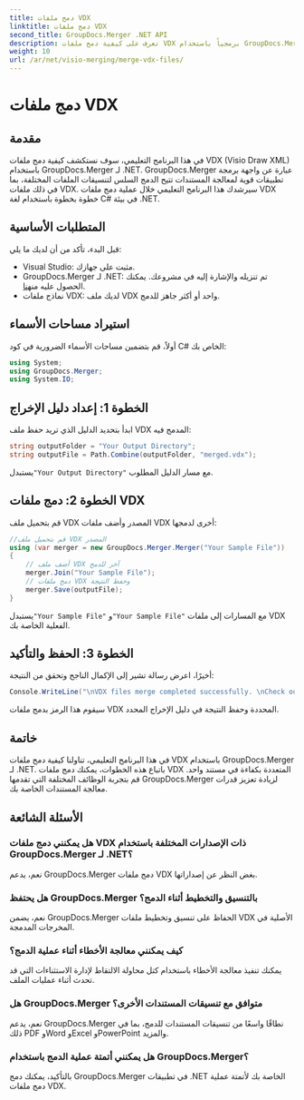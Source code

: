```yaml
---
title: دمج ملفات VDX
linktitle: دمج ملفات VDX
second_title: GroupDocs.Merger .NET API
description: تعرف على كيفية دمج ملفات VDX برمجياً باستخدام GroupDocs.Merger لـ .NET. يوفر هذا البرنامج التعليمي دليلاً خطوة بخطوة.
weight: 10
url: /ar/net/visio-merging/merge-vdx-files/
---
```


# دمج ملفات VDX

## مقدمة
في هذا البرنامج التعليمي، سوف نستكشف كيفية دمج ملفات VDX (Visio Draw XML) باستخدام GroupDocs.Merger لـ .NET. GroupDocs.Merger عبارة عن واجهة برمجة تطبيقات قوية لمعالجة المستندات تتيح الدمج السلس لتنسيقات الملفات المختلفة، بما في ذلك ملفات VDX. سيرشدك هذا البرنامج التعليمي خلال عملية دمج ملفات VDX خطوة بخطوة باستخدام لغة C# في بيئة .NET.
## المتطلبات الأساسية
قبل البدء، تأكد من أن لديك ما يلي:
- Visual Studio: مثبت على جهازك.
-  GroupDocs.Merger لـ .NET: تم تنزيله والإشارة إليه في مشروعك. يمكنك الحصول عليه من[هنا](https://releases.groupdocs.com/merger/net/).
- نماذج ملفات VDX: لديك ملف VDX واحد أو أكثر جاهز للدمج.

## استيراد مساحات الأسماء
أولاً، قم بتضمين مساحات الأسماء الضرورية في كود C# الخاص بك:
```csharp
using System; 
using GroupDocs.Merger;
using System.IO;
```
## الخطوة 1: إعداد دليل الإخراج
ابدأ بتحديد الدليل الذي تريد حفظ ملف VDX المدمج فيه:
```csharp
string outputFolder = "Your Output Directory";
string outputFile = Path.Combine(outputFolder, "merged.vdx");
```
 يستبدل`"Your Output Directory"` مع مسار الدليل المطلوب.
## الخطوة 2: دمج ملفات VDX
قم بتحميل ملف VDX المصدر وأضف ملفات VDX أخرى لدمجها:
```csharp
//قم بتحميل ملف VDX المصدر
using (var merger = new GroupDocs.Merger.Merger("Your Sample File"))
{
    // أضف ملف VDX آخر للدمج
    merger.Join("Your Sample File");
    // دمج ملفات VDX وحفظ النتيجة
    merger.Save(outputFile);
}
```
 يستبدل`"Your Sample File"` و`"Your Sample File"` مع المسارات إلى ملفات VDX الفعلية الخاصة بك.
## الخطوة 3: الحفظ والتأكيد
أخيرًا، اعرض رسالة تشير إلى الإكمال الناجح وتحقق من النتيجة:
```csharp
Console.WriteLine("\nVDX files merge completed successfully. \nCheck output in {0}", outputFolder);
```
سيقوم هذا الرمز بدمج ملفات VDX المحددة وحفظ النتيجة في دليل الإخراج المحدد.

## خاتمة
في هذا البرنامج التعليمي، تناولنا كيفية دمج ملفات VDX باستخدام GroupDocs.Merger لـ .NET. باتباع هذه الخطوات، يمكنك دمج ملفات VDX المتعددة بكفاءة في مستند واحد. قم بتجربة الوظائف المختلفة التي تقدمها GroupDocs.Merger لزيادة تعزيز قدرات معالجة المستندات الخاصة بك.

## الأسئلة الشائعة
### هل يمكنني دمج ملفات VDX ذات الإصدارات المختلفة باستخدام GroupDocs.Merger لـ .NET؟
نعم، يدعم GroupDocs.Merger دمج ملفات VDX بغض النظر عن إصداراتها.
### هل يحتفظ GroupDocs.Merger بالتنسيق والتخطيط أثناء الدمج؟
نعم، يضمن GroupDocs.Merger الحفاظ على تنسيق وتخطيط ملفات VDX الأصلية في المخرجات المدمجة.
### كيف يمكنني معالجة الأخطاء أثناء عملية الدمج؟
يمكنك تنفيذ معالجة الأخطاء باستخدام كتل محاولة الالتقاط لإدارة الاستثناءات التي قد تحدث أثناء عمليات الملف.
### هل GroupDocs.Merger متوافق مع تنسيقات المستندات الأخرى؟
نعم، يدعم GroupDocs.Merger نطاقًا واسعًا من تنسيقات المستندات للدمج، بما في ذلك PDF وWord وExcel وPowerPoint والمزيد.
### هل يمكنني أتمتة عملية الدمج باستخدام GroupDocs.Merger؟
بالتأكيد، يمكنك دمج GroupDocs.Merger في تطبيقات .NET الخاصة بك لأتمتة عملية دمج ملفات VDX.